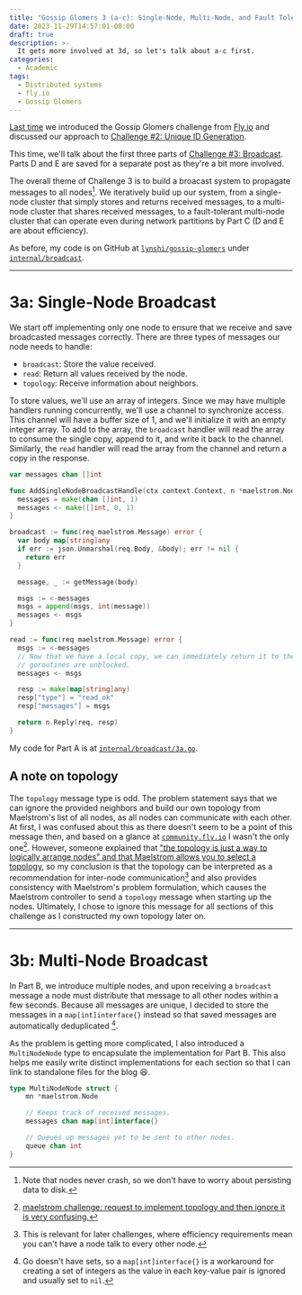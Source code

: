 ```yaml
---
title: "Gossip Glomers 3 (a-c): Single-Node, Multi-Node, and Fault Tolerant Broadcast"
date: 2023-11-29T14:57:01-08:00
draft: true
description: >-
  It gets more involved at 3d, so let's talk about a-c first.
categories:
  - Academic
tags:
  - Distributed systems
  - fly.io
  - Gossip Glomers
---
```


[Last time](https://lynshi.github.io/posts/gossip-glomers-intro-and-unique-id-generation/) we introduced the Gossip Glomers challenge from [Fly.io](https://fly.io/) and discussed our approach to [Challenge #2: Unique ID Generation](https://fly.io/dist-sys/2/).

This time, we'll talk about the first three parts of [Challenge #3: Broadcast](https://fly.io/dist-sys/3a/). Parts D and E are saved for a separate post as they're a bit more involved.

The overall theme of Challenge 3 is to build a broacast system to propagate messages to all nodes[^0]. We iteratively build up our system, from a single-node cluster that simply stores and returns received messages, to a multi-node cluster that shares received messages, to a fault-tolerant multi-node cluster that can operate even during network partitions by Part C (D and E are about efficiency).

As before, my code is on GitHub at [`lynshi/gossip-glomers`](https://github.com/lynshi/gossip-glomers) under [`internal/broadcast`](https://github.com/lynshi/gossip-glomers/tree/main/internal/broadcast).

---
# 3a: Single-Node Broadcast
We start off implementing only one node to ensure that we receive and save broadcasted messages correctly. There are three types of messages our node needs to handle:
* `broadcast`: Store the value received.
* `read`: Return all values received by the node.
* `topology`: Receive information about neighbors.

To store values, we'll use an array of integers. Since we may have multiple handlers running concurrently, we'll use a channel to synchronize access. This channel will have a buffer size of 1, and we'll initialize it with an empty integer array. To add to the array, the `broadcast` handler will read the array to consume the single copy, append to it, and write it back to the channel. Similarly, the `read` handler will read the array from the channel and return a copy in the response.

```go
var messages chan []int

func AddSingleNodeBroadcastHandle(ctx context.Context, n *maelstrom.Node) {
  messages = make(chan []int, 1)
  messages <- make([]int, 0, 1)
}
```

```go
broadcast := func(req maelstrom.Message) error {
  var body map[string]any
  if err := json.Unmarshal(req.Body, &body); err != nil {
    return err
  }

  message, _ := getMessage(body)

  msgs := <-messages
  msgs = append(msgs, int(message))
  messages <- msgs
}
```

```go
read := func(req maelstrom.Message) error {
  msgs := <-messages
  // Now that we have a local copy, we can immediately return it to the channel so that other
  // goroutines are unblocked.
  messages <- msgs

  resp := make(map[string]any)
  resp["type"] = "read_ok"
  resp["messages"] = msgs

  return n.Reply(req, resp)
}
```

My code for Part A is at [`internal/broadcast/3a.go`](https://github.com/lynshi/gossip-glomers/blob/main/internal/broadcast/3a.go).

## A note on topology
The `topology` message type is odd. The problem statement says that we can ignore the provided neighbors and build our own topology from Maelstrom's list of all nodes, as all nodes can communicate with each other. At first, I was confused about this as there doesn't seem to be a point of this message then, and based on a glance at [`community.fly.io`](https://community.fly.io/tag/dist-sys-challenge) I wasn't the only one[^1]. However, someone explained that ["the topology is just a way to logically arrange nodes" and that Maelstrom allows you to select a topology](https://community.fly.io/t/using-a-own-topology/11057/6), so my conclusion is that the topology can be interpreted as a recommendation for inter-node communication[^2] and also provides consistency with Maelstrom's problem formulation, which causes the Maelstrom controller to send a `topology` message when starting up the nodes. Ultimately, I chose to ignore this message for all sections of this challenge as I constructed my own topology later on.

---

# 3b: Multi-Node Broadcast
In Part B, we introduce multiple nodes, and upon receiving a `broadcast` message a node must distribute that message to all other nodes within a few seconds. Because all messages are unique, I decided to store the messages in a `map[int]interface{}` instead so that saved messages are automatically deduplicated [^3].

As the problem is getting more complicated, I also introduced a `MultiNodeNode` type to encapsulate the implementation for Part B. This also helps me easily write distinct implementations for each section so that I can link to standalone files for the blog 😆.

```go
type MultiNodeNode struct {
	mn *maelstrom.Node

	// Keeps track of received messages.
	messages chan map[int]interface{}

	// Queues up messages yet to be sent to other nodes.
	queue chan int
}
```

<!--- Footnotes -->
[^0]: Note that nodes never crash, so we don't have to worry about persisting data to disk.
[^1]: [maelstrom challenge: request to implement topology and then ignore it is very confusing.](https://community.fly.io/t/maelstrom-challenge-request-to-implement-topology-and-then-ignore-it-is-very-confusing/11337)
[^2]: This is relevant for later challenges, where efficiency requirements mean you can't have a node talk to every other node.
[^3]: Go doesn't have sets, so a `map[int]interface{}` is a workaround for creating a set of integers as the value in each key-value pair is ignored and usually set to `nil`.

